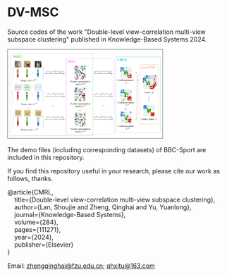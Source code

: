 # DV-MSC
Source codes of the work "Double-level view-correlation multi-view subspace clustering" published in Knowledge-Based Systems 2024.

<img src="./Framework_DV-MSC.png" width="70%">

The demo files (including corresponding datasets) of BBC-Sport are included in this repository.

If you find this repository useful in your research, please cite our work as follows, thanks.

@article\{CMRL,<br/>
      &nbsp;&nbsp;&nbsp;&nbsp;title=\{Double-level view-correlation multi-view subspace clustering\},<br/>
      &nbsp;&nbsp;&nbsp;&nbsp;author=\{Lan, Shoujie and Zheng, Qinghai and Yu, Yuanlong\},<br/>
      &nbsp;&nbsp;&nbsp;&nbsp;journal=\{Knowledge-Based Systems\},<br/>
      &nbsp;&nbsp;&nbsp;&nbsp;volume=\{284\},<br/>
      &nbsp;&nbsp;&nbsp;&nbsp;pages=\{111271\},<br/>
      &nbsp;&nbsp;&nbsp;&nbsp;year=\{2024\},<br/>
      &nbsp;&nbsp;&nbsp;&nbsp;publisher=\{Elsevier\}<br/>
\}<br/>

Email: zhengqinghai@fzu.edu.cn; qhxjtu@163.com
